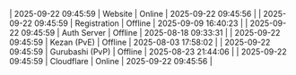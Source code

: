 | 2025-09-22 09:45:59 | Website | Online | 2025-09-22 09:45:56 |
| 2025-09-22 09:45:59 | Registration | Offline | 2025-09-09 16:40:23 |
| 2025-09-22 09:45:59 | Auth Server | Offline | 2025-08-18 09:33:31 |
| 2025-09-22 09:45:59 | Kezan (PvE) | Offline | 2025-08-03 17:58:02 |
| 2025-09-22 09:45:59 | Gurubashi (PvP) | Offline | 2025-08-23 21:44:06 |
| 2025-09-22 09:45:59 | Cloudflare | Online | 2025-09-22 09:45:56 |
